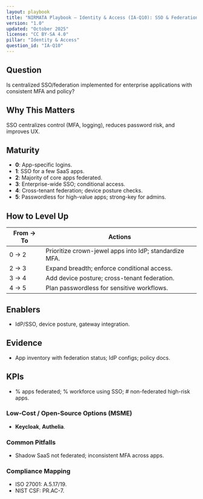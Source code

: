 ```yaml
---
layout: playbook
title: "NIRMATA Playbook — Identity & Access (IA-Q10): SSO & Federation"
version: "1.0"
updated: "October 2025"
license: "CC BY-SA 4.0"
pillar: "Identity & Access"
question_id: "IA-Q10"
---
```


## Question
Is centralized SSO/federation implemented for enterprise applications with consistent MFA and policy?

## Why This Matters
SSO centralizes control (MFA, logging), reduces password risk, and improves UX.

## Maturity
- **0**: App-specific logins.  
- **1**: SSO for a few SaaS apps.  
- **2**: Majority of core apps federated.  
- **3**: Enterprise-wide SSO; conditional access.  
- **4**: Cross-tenant federation; device posture checks.  
- **5**: Passwordless for high-value apps; strong-key for admins.

## How to Level Up
| From → To | Actions |
|---|---|
|0 → 2| Prioritize crown-jewel apps into IdP; standardize MFA.|
|2 → 3| Expand breadth; enforce conditional access.|
|3 → 4| Add device posture; cross-tenant federation.|
|4 → 5| Plan passwordless for sensitive workflows.|

## Enablers
- IdP/SSO, device posture, gateway integration.

## Evidence
- App inventory with federation status; IdP configs; policy docs.

## KPIs
- % apps federated; % workforce using SSO; # non-federated high-risk apps.

### Low-Cost / Open-Source Options (MSME)
- **Keycloak**, **Authelia**.

### Common Pitfalls
- Shadow SaaS not federated; inconsistent MFA across apps.

### Compliance Mapping
- ISO 27001: A.5.17/19.  
- NIST CSF: PR.AC-7.

